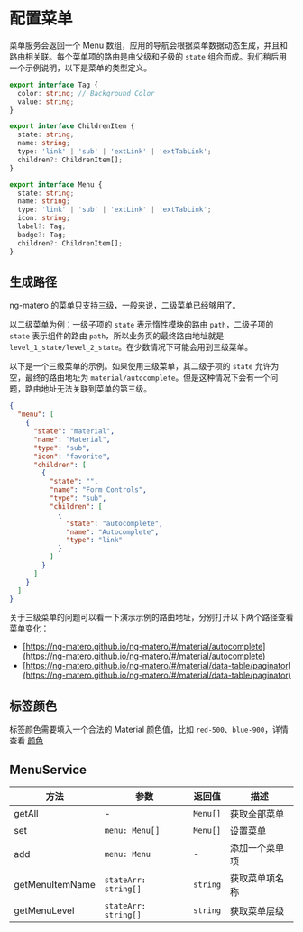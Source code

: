 # 配置菜单

菜单服务会返回一个 Menu 数组，应用的导航会根据菜单数据动态生成，并且和路由相关联。每个菜单项的路由是由父级和子级的 `state` 组合而成。我们稍后用一个示例说明，以下是菜单的类型定义。

```ts
export interface Tag {
  color: string; // Background Color
  value: string;
}

export interface ChildrenItem {
  state: string;
  name: string;
  type: 'link' | 'sub' | 'extLink' | 'extTabLink';
  children?: ChildrenItem[];
}

export interface Menu {
  state: string;
  name: string;
  type: 'link' | 'sub' | 'extLink' | 'extTabLink';
  icon: string;
  label?: Tag;
  badge?: Tag;
  children?: ChildrenItem[];
}
```

## 生成路径

ng-matero 的菜单只支持三级，一般来说，二级菜单已经够用了。

以二级菜单为例：一级子项的 `state` 表示惰性模块的路由 `path`，二级子项的 `state` 表示组件的路由 `path`，所以业务页的最终路由地址就是 `level_1_state/level_2_state`。在少数情况下可能会用到三级菜单。

以下是一个三级菜单的示例。如果使用三级菜单，其二级子项的 `state` 允许为空，最终的路由地址为 `material/autocomplete`。但是这种情况下会有一个问题，路由地址无法关联到菜单的第三级。

```json
{
  "menu": [
    {
      "state": "material",
      "name": "Material",
      "type": "sub",
      "icon": "favorite",
      "children": [
        {
          "state": "",
          "name": "Form Controls",
          "type": "sub",
          "children": [
            {
              "state": "autocomplete",
              "name": "Autocomplete",
              "type": "link"
            }
          ]
        }
      ]
    }
  ]
}
```

关于三级菜单的问题可以看一下演示示例的路由地址，分别打开以下两个路径查看菜单变化：

- [https://ng-matero.github.io/ng-matero/#/material/autocomplete](https://ng-matero.github.io/ng-matero/#/material/autocomplete)
- [https://ng-matero.github.io/ng-matero/#/material/data-table/paginator](https://ng-matero.github.io/ng-matero/#/material/data-table/paginator)

## 标签颜色

标签颜色需要填入一个合法的 Material 颜色值，比如 `red-500`、`blue-900`，详情查看 [颜色](colors.md)

## MenuService

| 方法             | 参数                 | 返回值    | 描述          |
|-----------------|----------------------|----------|--------------|
| getAll          | -                    | `Menu[]` | 获取全部菜单   |
| set             | `menu: Menu[]`       | `Menu[]` | 设置菜单      |
| add             | `menu: Menu`         | -        | 添加一个菜单项 |
| getMenuItemName | `stateArr: string[]` | `string` | 获取菜单项名称 |
| getMenuLevel    | `stateArr: string[]` | `string` | 获取菜单层级   |